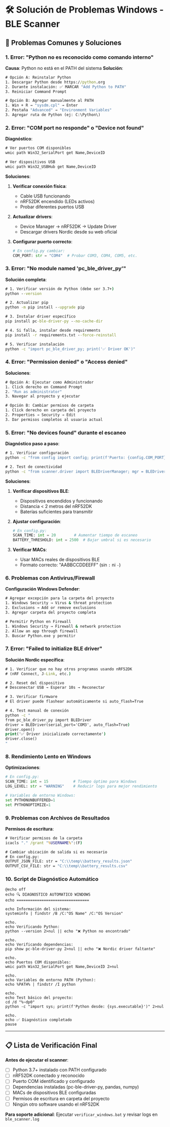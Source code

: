 # 🛠️ Solución de Problemas Windows - BLE Scanner

## 🚨 Problemas Comunes y Soluciones

### 1. **Error: "Python no es reconocido como comando interno"**

**Causa**: Python no está en el PATH del sistema
**Solución**:
```cmd
# Opción A: Reinstalar Python
1. Descargar Python desde https://python.org
2. Durante instalación: ✅ MARCAR "Add Python to PATH"
3. Reiniciar Command Prompt

# Opción B: Agregar manualmente al PATH
1. Win + R → "sysdm.cpl" → Enter
2. Pestaña "Advanced" → "Environment Variables"
3. Agregar ruta de Python (ej: C:\Python\)
```

### 2. **Error: "COM port no responde" o "Device not found"**

**Diagnóstico**:
```cmd
# Ver puertos COM disponibles
wmic path Win32_SerialPort get Name,DeviceID

# Ver dispositivos USB
wmic path Win32_USBHub get Name,DeviceID
```

**Soluciones**:
1. **Verificar conexión física**:
   - Cable USB funcionando
   - nRF52DK encendido (LEDs activos)
   - Probar diferentes puertos USB

2. **Actualizar drivers**:
   - Device Manager → nRF52DK → Update Driver
   - Descargar drivers Nordic desde su web oficial

3. **Configurar puerto correcto**:
   ```python
   # En config.py cambiar:
   COM_PORT: str = "COM4"  # Probar COM3, COM4, COM5, etc.
   ```

### 3. **Error: "No module named 'pc_ble_driver_py'"**

**Solución completa**:
```cmd
# 1. Verificar versión de Python (debe ser 3.7+)
python --version

# 2. Actualizar pip
python -m pip install --upgrade pip

# 3. Instalar driver específico
pip install pc-ble-driver-py --no-cache-dir

# 4. Si falla, instalar desde requirements
pip install -r requirements.txt --force-reinstall

# 5. Verificar instalación
python -c "import pc_ble_driver_py; print('✅ Driver OK')"
```

### 4. **Error: "Permission denied" o "Access denied"**

**Soluciones**:
```cmd
# Opción A: Ejecutar como Administrador
1. Click derecho en Command Prompt
2. "Run as administrator"
3. Navegar al proyecto y ejecutar

# Opción B: Cambiar permisos de carpeta
1. Click derecho en carpeta del proyecto
2. Properties → Security → Edit
3. Dar permisos completos al usuario actual
```

### 5. **Error: "No devices found" durante el escaneo**

**Diagnóstico paso a paso**:
```cmd
# 1. Verificar configuración
python -c "from config import config; print(f'Puerto: {config.COM_PORT}, MACs: {config.VALID_MAC_IDS}')"

# 2. Test de conectividad
python -c "from scanner.driver import BLEDriverManager; mgr = BLEDriverManager('COM3'); mgr.initialize_driver(); print('✅ Conexión OK')"
```

**Soluciones**:
1. **Verificar dispositivos BLE**:
   - Dispositivos encendidos y funcionando
   - Distancia < 2 metros del nRF52DK
   - Baterías suficientes para transmitir

2. **Ajustar configuración**:
   ```python
   # En config.py:
   SCAN_TIME: int = 20        # Aumentar tiempo de escaneo
   BATTERY_THRESHOLD: int = 2500  # Bajar umbral si es necesario
   ```

3. **Verificar MACs**:
   - Usar MACs reales de dispositivos BLE
   - Formato correcto: "AABBCCDDEEFF" (sin `:` ni `-`)

### 6. **Problemas con Antivirus/Firewall**

**Configuración Windows Defender**:
```cmd
# Agregar excepción para la carpeta del proyecto
1. Windows Security → Virus & threat protection
2. Exclusions → Add or remove exclusions
3. Agregar carpeta del proyecto completa

# Permitir Python en Firewall
1. Windows Security → Firewall & network protection
2. Allow an app through firewall
3. Buscar Python.exe y permitir
```

### 7. **Error: "Failed to initialize BLE driver"**

**Solución Nordic específica**:
```cmd
# 1. Verificar que no hay otros programas usando nRF52DK
# (nRF Connect, J-Link, etc.)

# 2. Reset del dispositivo
# Desconectar USB → Esperar 10s → Reconectar

# 3. Verificar firmware
# El driver puede flashear automáticamente si auto_flash=True

# 4. Test manual de conexión
python -c "
from pc_ble_driver_py import BLEDriver
driver = BLEDriver(serial_port='COM3', auto_flash=True)
driver.open()
print('✅ Driver inicializado correctamente')
driver.close()
"
```

### 8. **Rendimiento Lento en Windows**

**Optimizaciones**:
```python
# En config.py:
SCAN_TIME: int = 15           # Tiempo óptimo para Windows
LOG_LEVEL: str = "WARNING"    # Reducir logs para mejor rendimiento

# Variables de entorno Windows:
set PYTHONUNBUFFERED=1
set PYTHONOPTIMIZE=1
```

### 9. **Problemas con Archivos de Resultados**

**Permisos de escritura**:
```cmd
# Verificar permisos de la carpeta
icacls "." /grant "%USERNAME%":(F)

# Cambiar ubicación de salida si es necesario
# En config.py:
OUTPUT_JSON_FILE: str = "C:\\temp\\battery_results.json"
OUTPUT_CSV_FILE: str = "C:\\temp\\battery_results.csv"
```

### 10. **Script de Diagnóstico Automático**

```batch
@echo off
echo 🔍 DIAGNOSTICO AUTOMATICO WINDOWS
echo ================================

echo Información del sistema:
systeminfo | findstr /B /C:"OS Name" /C:"OS Version"

echo.
echo Verificando Python:
python --version 2>nul || echo "❌ Python no encontrado"

echo.
echo Verificando dependencias:
pip show pc-ble-driver-py 2>nul || echo "❌ Nordic driver faltante"

echo.
echo Puertos COM disponibles:
wmic path Win32_SerialPort get Name,DeviceID 2>nul

echo.
echo Variables de entorno PATH (Python):
echo %PATH% | findstr /I python

echo.
echo Test básico del proyecto:
cd /d "%~dp0"
python -c "import sys; print(f'Python desde: {sys.executable}')" 2>nul

echo.
echo ✅ Diagnóstico completado
pause
```

---

## 📋 Lista de Verificación Final

**Antes de ejecutar el scanner**:
- [ ] Python 3.7+ instalado con PATH configurado
- [ ] nRF52DK conectado y reconocido
- [ ] Puerto COM identificado y configurado
- [ ] Dependencias instaladas (pc-ble-driver-py, pandas, numpy)
- [ ] MACs de dispositivos BLE configuradas
- [ ] Permisos de escritura en carpeta del proyecto
- [ ] Ningún otro software usando el nRF52DK

**Para soporte adicional**: Ejecutar `verificar_windows.bat` y revisar logs en `ble_scanner.log`
